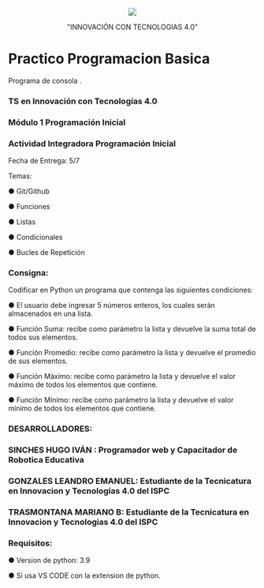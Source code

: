 <p align="center"><img src="https://user-images.githubusercontent.com/84039185/176247204-9b61743f-96e3-453e-909c-6dd2f584ebc4.png"></p>
<p align="center">"INNOVACIÓN CON TECNOLOGIAS 4.0"</p>



# Practico Programacion Basica
>
Programa de consola .
>

### TS en Innovación con Tecnologías 4.0
>
### Módulo 1 Programación Inicial
>
### Actividad Integradora Programación Inicial
>
Fecha de Entrega: 5/7

Temas:
>
● Git/Github
>
● Funciones
>
● Listas
>
● Condicionales
>
● Bucles de Repetición
>

### Consigna:
Codificar en Python un programa que contenga las siguientes condiciones:
>
● El usuario debe ingresar 5 números enteros, los cuales serán almacenados en una
lista.
>
● Función Suma: recibe como parámetro la lista y devuelve la suma total de todos
sus elementos.
>
● Función Promedio: recibe como parámetro la lista y devuelve el promedio de sus
elementos.
>
● Función Máximo: recibe como parámetro la lista y devuelve el valor máximo de
todos los elementos que contiene.
>
● Función Mínimo: recibe como parámetro la lista y devuelve el valor mínimo de
todos los elementos que contiene.




### DESARROLLADORES:
>

 ### SINCHES HUGO IVÁN : Programador web y Capacitador de Robotica Educativa
>
 ### GONZALES LEANDRO EMANUEL: Estudiante de la Tecnicatura en Innovacion y Tecnologias 4.0 del ISPC
>
 ### TRASMONTANA MARIANO B: Estudiante de la Tecnicatura en Innovacion y Tecnologias 4.0 del ISPC 
>
>

### Requisitos:
>
● Version de python: 3.9 
>
● Si usa VS CODE con la extension de python.
>
